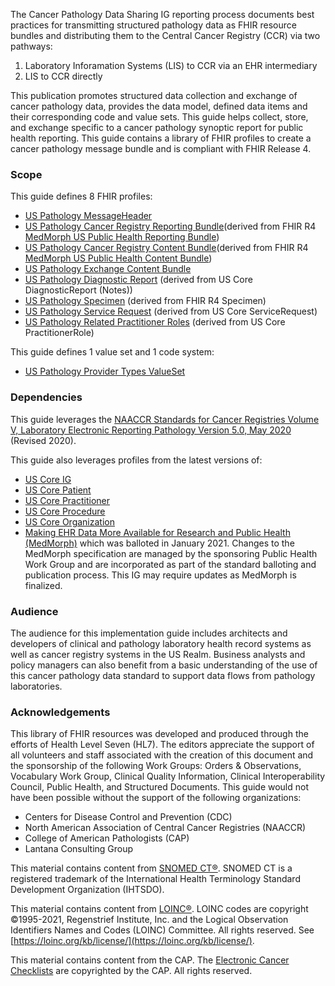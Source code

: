 The Cancer Pathology Data Sharing IG reporting process documents best practices for transmitting structured pathology data as FHIR resource bundles and distributing them to the Central Cancer Registry (CCR) via two pathways:

1. Laboratory Inforamation Systems (LIS) to CCR via an EHR intermediary
2. LIS to CCR directly

This publication promotes structured data collection and exchange of cancer pathology data, provides the data model, defined data items and their corresponding code and value sets. This guide helps collect, store, and exchange specific to a cancer pathology synoptic report for public health reporting. This guide contains a library of FHIR profiles to create a cancer pathology message bundle and is compliant with FHIR Release 4.

### Scope
This guide defines 8 FHIR profiles:
* [US Pathology MessageHeader](https://build.fhir.org/ig/HL7/cancer-reporting/StructureDefinition-us-pathology-message-header.html)
* [US Pathology Cancer Registry Reporting Bundle](https://hl7.org/fhir/us/cancer-reporting/StructureDefinition/us-pathology-reporting-bundle.html)(derived from FHIR R4 [MedMorph US Public Health Reporting Bundle](https://hl7.org/fhir/us/medmorph/StructureDefinition/us-ph-reporting-bundle.html))
* [US Pathology Cancer Registry Content Bundle](https://hl7.org/fhir/us/cancer-reporting/StructureDefinition/us-pathology-content-bundle.html)(derived from FHIR R4 [MedMorph US Public Health Content Bundle](https://hl7.org/fhir/us/medmorph/StructureDefinition/us-ph-content-bundle.html))
* [US Pathology Exchange Content Bundle](https://hl7.org/fhir/us/cancer-reporting/StructureDefinition/us-pathology-exchange-bundle.html)
* [US Pathology Diagnostic Report](https://build.fhir.org/ig/HL7/cancer-reporting/StructureDefinition-us-pathology-diagnostic-report.html) (derived from US Core DiagnosticReport (Notes))
* [US Pathology Specimen](https://build.fhir.org/ig/HL7/cancer-reporting/StructureDefinition-us-pathology-specimen.html) (derived from FHIR R4 Specimen)
* [US Pathology Service Request](https://build.fhir.org/ig/HL7/cancer-reporting/StructureDefinition-us-pathology-service-request.html) (derived from US Core ServiceRequest)
* [US Pathology Related Practitioner Roles](https://build.fhir.org/ig/HL7/cancer-reporting/StructureDefinition-us-pathology-related-practitioner-role.html) (derived from US Core PractitionerRole)

This guide defines 1 value set and 1 code system:
* [US Pathology Provider Types ValueSet](https://build.fhir.org/ig/HL7/cancer-reporting/ValueSet-us-pathology-provider-types.html)

### Dependencies
This guide leverages the [NAACCR Standards for Cancer Registries Volume V, Laboratory Electronic Reporting Pathology Version 5.0, May 2020](https://www.naaccr.org/wp-content/uploads/2020/07/NAACCR-Vol-V_Revised_20200720.pdf) (Revised 2020).

This guide also leverages profiles from the latest versions of:
* [US Core IG](http://hl7.org/fhir/us/core/index.html)
* [US Core Patient](http://hl7.org/fhir/us/core/StructureDefinition-us-core-patient.html) 
* [US Core Practitioner](http://hl7.org/fhir/us/core/StructureDefinition-us-core-practitioner.html)
* [US Core Procedure](http://hl7.org/fhir/us/core/StructureDefinition-us-core-procedure.html)
* [US Core Organization](http://hl7.org/fhir/us/core/StructureDefinition-us-core-organization.html)
* [Making EHR Data More Available for Research and Public Health (MedMorph)](https://build.fhir.org/ig/HL7/fhir-medmorph/) which was balloted in January 2021. Changes to the MedMorph specification are managed by the sponsoring Public Health Work Group and are incorporated as part of the standard balloting and publication process. This IG may require updates as MedMorph is finalized. 

### Audience
The audience for this implementation guide includes architects and developers of clinical and pathology laboratory health record systems as well as cancer registry systems in the US Realm. Business analysts and policy managers can also benefit from a basic understanding of the use of this cancer pathology data standard to support data flows from pathology laboratories.

### Acknowledgements
This library of FHIR resources was developed and produced through the efforts of Health Level Seven (HL7). The editors appreciate the support of all volunteers and staff associated with the creation of this document and the sponsorship of the following Work Groups: Orders & Observations, Vocabulary Work Group, Clinical Quality Information, Clinical Interoperability Council, Public Health, and Structured Documents. This guide would not have been possible without the support of the following organizations:
* Centers for Disease Control and Prevention (CDC)
* North American Association of Central Cancer Registries (NAACCR)
* College of American Pathologists (CAP)
* Lantana Consulting Group

This material contains content from [SNOMED CT®](http://www.ihtsdo.org/snomed-ct/). SNOMED CT is a registered trademark of the International Health Terminology Standard Development Organization (IHTSDO).

This material contains content from [LOINC®](http://loinc.org). LOINC codes are copyright ©1995-2021, Regenstrief Institute, Inc. and the Logical Observation Identifiers Names and Codes (LOINC) Committee. All rights reserved. See [https://loinc.org/kb/license/](https://loinc.org/kb/license/).

This material contains content from the CAP. The [Electronic Cancer Checklists](https://www.cap.org/laboratory-improvement/proficiency-testing/cap-ecc) are copyrighted by the CAP. All rights reserved.